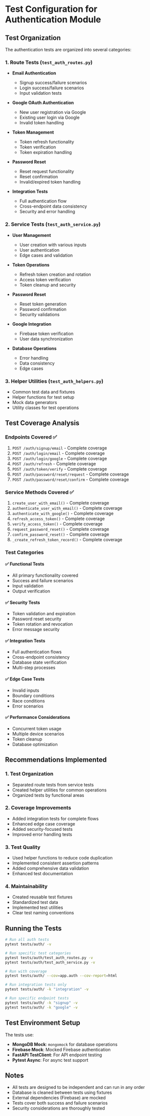 # Test Configuration for Authentication Module

## Test Organization

The authentication tests are organized into several categories:

### 1. Route Tests (`test_auth_routes.py`)
- **Email Authentication**
  - Signup success/failure scenarios
  - Login success/failure scenarios
  - Input validation tests
  
- **Google OAuth Authentication**
  - New user registration via Google
  - Existing user login via Google
  - Invalid token handling
  
- **Token Management**
  - Token refresh functionality
  - Token verification
  - Token expiration handling
  
- **Password Reset**
  - Reset request functionality
  - Reset confirmation
  - Invalid/expired token handling
  
- **Integration Tests**
  - Full authentication flow
  - Cross-endpoint data consistency
  - Security and error handling

### 2. Service Tests (`test_auth_service.py`)
- **User Management**
  - User creation with various inputs
  - User authentication
  - Edge cases and validation
  
- **Token Operations**
  - Refresh token creation and rotation
  - Access token verification
  - Token cleanup and security
  
- **Password Reset**
  - Reset token generation
  - Password confirmation
  - Security validations
  
- **Google Integration**
  - Firebase token verification
  - User data synchronization
  
- **Database Operations**
  - Error handling
  - Data consistency
  - Edge cases

### 3. Helper Utilities (`test_auth_helpers.py`)
- Common test data and fixtures
- Helper functions for test setup
- Mock data generators
- Utility classes for test operations

## Test Coverage Analysis

### Endpoints Covered ✅
1. `POST /auth/signup/email` - Complete coverage
2. `POST /auth/login/email` - Complete coverage
3. `POST /auth/login/google` - Complete coverage
4. `POST /auth/refresh` - Complete coverage
5. `POST /auth/token/verify` - Complete coverage
6. `POST /auth/password/reset/request` - Complete coverage
7. `POST /auth/password/reset/confirm` - Complete coverage

### Service Methods Covered ✅
1. `create_user_with_email()` - Complete coverage
2. `authenticate_user_with_email()` - Complete coverage
3. `authenticate_with_google()` - Complete coverage
4. `refresh_access_token()` - Complete coverage
5. `verify_access_token()` - Complete coverage
6. `request_password_reset()` - Complete coverage
7. `confirm_password_reset()` - Complete coverage
8. `_create_refresh_token_record()` - Complete coverage

### Test Categories

#### ✅ **Functional Tests**
- All primary functionality covered
- Success and failure scenarios
- Input validation
- Output verification

#### ✅ **Security Tests**  
- Token validation and expiration
- Password reset security
- Token rotation and revocation
- Error message security

#### ✅ **Integration Tests**
- Full authentication flows
- Cross-endpoint consistency
- Database state verification
- Multi-step processes

#### ✅ **Edge Case Tests**
- Invalid inputs
- Boundary conditions
- Race conditions
- Error scenarios

#### ✅ **Performance Considerations**
- Concurrent token usage
- Multiple device scenarios
- Token cleanup
- Database optimization

## Recommendations Implemented

### 1. **Test Organization**
- Separated route tests from service tests
- Created helper utilities for common operations
- Organized tests by functional areas

### 2. **Coverage Improvements**
- Added integration tests for complete flows
- Enhanced edge case coverage
- Added security-focused tests
- Improved error handling tests

### 3. **Test Quality**
- Used helper functions to reduce code duplication
- Implemented consistent assertion patterns
- Added comprehensive data validation
- Enhanced test documentation

### 4. **Maintainability**
- Created reusable test fixtures
- Standardized test data
- Implemented test utilities
- Clear test naming conventions

## Running the Tests

```bash
# Run all auth tests
pytest tests/auth/ -v

# Run specific test categories  
pytest tests/auth/test_auth_routes.py -v
pytest tests/auth/test_auth_service.py -v

# Run with coverage
pytest tests/auth/ --cov=app.auth --cov-report=html

# Run integration tests only
pytest tests/auth/ -k "integration" -v

# Run specific endpoint tests
pytest tests/auth/ -k "signup" -v
pytest tests/auth/ -k "google" -v
```

## Test Environment Setup

The tests use:
- **MongoDB Mock**: `mongomock` for database operations
- **Firebase Mock**: Mocked Firebase authentication
- **FastAPI TestClient**: For API endpoint testing
- **Pytest Async**: For async test support

## Notes

- All tests are designed to be independent and can run in any order
- Database is cleaned between tests using fixtures
- External dependencies (Firebase) are mocked
- Tests cover both success and failure scenarios
- Security considerations are thoroughly tested
